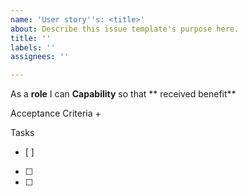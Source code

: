 ```yaml
---
name: 'User story''s: <title>'
about: Describe this issue template's purpose here.
title: ''
labels: ''
assignees: ''

---
```


As a **role** I can **Capability** so that ** received benefit** 

Acceptance Criteria
+

Tasks
- [ ] 
- [ ] 
- [ ]
